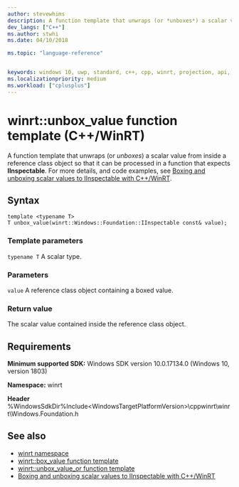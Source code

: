 ```yaml
---
author: stevewhims
description: A function template that unwraps (or *unboxes*) a scalar value from inside a reference class object so that it can be processed in a function that expects **IInspectable**.
dev_langs: ["C++"]
ms.author: stwhi
ms.date: 04/10/2018

ms.topic: "language-reference"


keywords: windows 10, uwp, standard, c++, cpp, winrt, projection, api, reference, box, boxing, unbox, unboxing
ms.localizationpriority: medium
ms.workload: ["cplusplus"]
---
```


# winrt::unbox_value function template (C++/WinRT)

A function template that unwraps (or *unboxes*) a scalar value from inside a reference class object so that it can be processed in a function that expects **IInspectable**. For more details, and code examples, see [Boxing and unboxing scalar values to IInspectable with C++/WinRT](/windows/uwp/cpp-and-winrt-apis/boxing).

## Syntax
```cppwinrt
template <typename T>
T unbox_value(winrt::Windows::Foundation::IInspectable const& value);
```

### Template parameters
`typename T`
A scalar type.

### Parameters
`value`
A reference class object containing a boxed value.

### Return value 
The scalar value contained inside the reference class object.

## Requirements
**Minimum supported SDK:** Windows SDK version 10.0.17134.0 (Windows 10, version 1803)

**Namespace:** winrt

**Header** %WindowsSdkDir%Include\<WindowsTargetPlatformVersion>\cppwinrt\winrt\Windows.Foundation.h

## See also 
* [winrt namespace](winrt.md)
* [winrt::box_value function template](box-value.md)
* [winrt::unbox_value_or function template](unbox-value-or.md)
* [Boxing and unboxing scalar values to IInspectable with C++/WinRT](/windows/uwp/cpp-and-winrt-apis/boxing)
